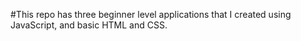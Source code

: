 #This repo has three beginner level applications that I created using JavaScript, and basic HTML and CSS.
